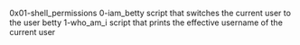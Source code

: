 0x01-shell_permissions
0-iam_betty script that switches the current user to the user betty
1-who_am_i script that prints the effective username of the current user

